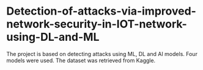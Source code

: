 # Detection-of-attacks-via-improved-network-security-in-IOT-network-using-DL-and-ML
 The project is based on detecting attacks using ML, DL and AI models. Four models were used. The dataset  was retrieved from Kaggle.
